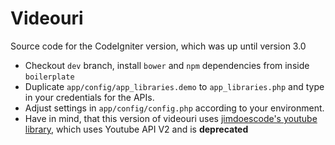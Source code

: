 # Videouri

Source code for the CodeIgniter version, which was up until version 3.0

 - Checkout `dev` branch, install `bower` and `npm` dependencies from inside `boilerplate`
 - Duplicate `app/config/app_libraries.demo` to `app_libraries.php` and type in your credentials for the APIs.
 - Adjust settings in `app/config/config.php` according to your environment.
 - Have in mind, that this version of videouri uses [jimdoescode's youtube library](https://github.com/jimdoescode/CodeIgniter-YouTube-API-Library), which uses Youtube API V2 and is **deprecated**
